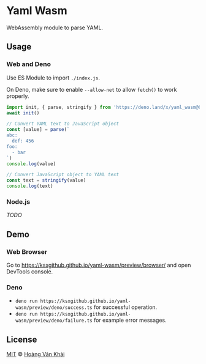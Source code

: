 # Yaml Wasm

WebAssembly module to parse YAML.

## Usage

### Web and Deno

Use ES Module to import `./index.js`.

On Deno, make sure to enable `--allow-net` to allow `fetch()` to work properly.

```javascript
import init, { parse, stringify } from 'https://deno.land/x/yaml_wasm@0.1.1/index.js'
await init()

// Convert YAML text to JavaScript object
const [value] = parse(`
abc:
  def: 456
foo:
  - bar
`)
console.log(value)

// Convert JavaScript object to YAML text
const text = stringify(value)
console.log(text)
```

### Node.js

_TODO_

## Demo

### Web Browser

Go to https://ksxgithub.github.io/yaml-wasm/preview/browser/ and open DevTools console.

### Deno

* `deno run https://ksxgithub.github.io/yaml-wasm/preview/deno/success.ts` for successful operation.
* `deno run https://ksxgithub.github.io/yaml-wasm/preview/deno/failure.ts` for example error messages.

## License

[MIT](https://git.io/JvFmv) © [Hoàng Văn Khải](https://github.com/KSXGitHub/)
